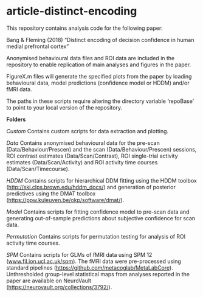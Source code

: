 # article-distinct-encoding

This repository contains analysis code for the following paper:

Bang & Fleming (2018) “Distinct encoding of decision confidence in human medial prefrontal cortex”

Anonymised behavioural data files and ROI data are included in the repository to enable replication of main analyses and figures in the paper. 

FigureX.m files will generate the specified plots from the paper by loading behavioural data, model predictions (confidence model or HDDM) and/or fMRI data.

The paths in these scripts require altering the directory variable ‘repoBase’ to point to your local version of the repository.

**Folders**

*Custom*
Contains custom scripts for data extraction and plotting.

*Data*
Contains anonymised behavioural data for the pre-scan (Data/Behaviour/Prescen) and the scan (Data/Behaviour/Prescen) sessions, ROI contrast estimates (Data/Scan/Contrast), ROI single-trial activity estimates (Data/Scan/Activity) and ROI activity time courses (Data/Scan/Timecourse).

*HDDM*
Contains scripts for hierarchical DDM fitting using the HDDM toolbox (http://ski.clps.brown.edu/hddm_docs/) and generation of posterior predictives using the DMAT toolbox (https://ppw.kuleuven.be/okp/software/dmat/). 

*Model*
Contains scripts for fitting confidence model to pre-scan data and generating out-of-sample predictions about subjective confidence for scan data.

*Permutation*
Contains scripts for permutation testing for analysis of ROI activity time courses.

*SPM*
Contains scripts for GLMs of fMRI data using SPM 12 (www.fil.ion.ucl.ac.uk/spm).  The fMRI data were pre-processed using standard pipelines (https://github.com/metacoglab/MetaLabCore). Unthresholded group-level statistical maps from analyses reported in the paper are available on NeuroVault (https://neurovault.org/collections/3792/).
